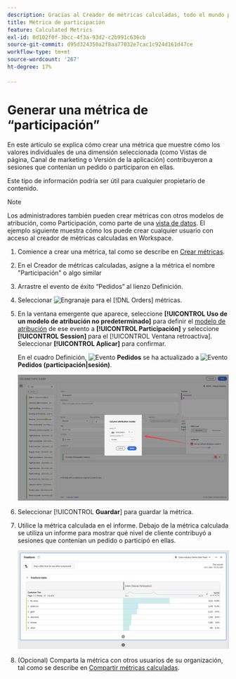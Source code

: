 ```yaml
---
description: Gracias al Creador de métricas calculadas, todo el mundo puede crear una métrica de participación.
title: Métrica de participación
feature: Calculated Metrics
exl-id: 0d102f0f-3bcc-4f3a-93d2-c2b991c636cb
source-git-commit: d95d324350a2f8aa77032e7cac1c924d161d47ce
workflow-type: tm+mt
source-wordcount: '267'
ht-degree: 17%

---
```


# Generar una métrica de “participación”

En este artículo se explica cómo crear una métrica que muestre cómo los valores individuales de una dimensión seleccionada (como Vistas de página, Canal de marketing o Versión de la aplicación) contribuyeron a sesiones que contenían un pedido o participaron en ellas.

Este tipo de información podría ser útil para cualquier propietario de contenido.

>[!NOTE]
>
>Los administradores también pueden crear métricas con otros modelos de atribución, como Participación, como parte de una [vista de datos](https://experienceleague.adobe.com/docs/analytics-platform/using/cja-dataviews/data-views.html?lang=es). El ejemplo siguiente muestra cómo los puede crear cualquier usuario con acceso al creador de métricas calculadas en Workspace.

1. Comience a crear una métrica, tal como se describe en [Crear métricas](/help/components/calc-metrics/cm-workflow/cm-build-metrics.md).
1. En el Creador de métricas calculadas, asigne a la métrica el nombre &quot;Participación&quot; o algo similar
1. Arrastre el evento de éxito “Pedidos” al lienzo Definición.
1. Seleccionar ![Engranaje](https://spectrum.adobe.com/static/icons/workflow_18/Smock_Settings_18_N.svg) para el [!DNL Orders] métricas.
1. En la ventana emergente que aparece, seleccione **[!UICONTROL Uso de un modelo de atribución no predeterminado]** para definir el [modelo de atribución](/help/components/calc-metrics/cm-workflow/m-metric-type-alloc.md) de ese evento a **[!UICONTROL Participación]** y seleccione **[!UICONTROL Session]** para el [!UICONTROL Ventana retroactiva]. Seleccionar **[!UICONTROL Aplicar]** para confirmar.

   En el cuadro Definición, ![Evento](https://spectrum.adobe.com/static/icons/workflow_18/Smock_Event_18_N.svg) **Pedidos** se ha actualizado a ![Evento](https://spectrum.adobe.com/static/icons/workflow_18/Smock_Event_18_N.svg) **Pedidos (participación|sesión)**.

   ![](assets/participation-setup.png)



1. Seleccionar [!UICONTROL **Guardar**] para guardar la métrica.
1. Utilice la métrica calculada en el informe. Debajo de la métrica calculada se utiliza un informe para mostrar qué nivel de cliente contribuyó a sesiones que contenían un pedido o participó en ellas.

   ![](assets/participation-pages-customer-tier.png)

1. (Opcional) Comparta la métrica con otros usuarios de su organización, tal como se describe en [Compartir métricas calculadas](/help/components/calc-metrics/cm-workflow/cm-sharing.md).

